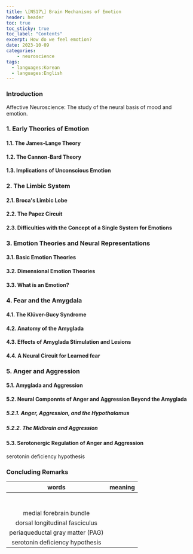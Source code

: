 ```yaml
---
title: \[NS17\] Brain Mechanisms of Emotion
header: header
toc: true
toc_sticky: true
toc_label: "Contents"
excerpt: How do we feel emotion?
date: 2023-10-09
categories:
    - neuroscience
tags:
  - languages:Korean
  - languages:English
---
```


<style>
    a.links {
        font-size: 4px;
    }
    span.cf {
        background-color: #fef;
    }
    span.imp {
        color: #f00;
        font-style: bold;
    }
    span.highlight {
        background-color: #ff0;
    }
    div.cf {
        background-color: #fef;
    }
    span.red {
        color: #f00;
    }
    span.green {
        color: #0f0;
    }
    span.blue {
        color: #00f;
    }
</style>

<script type="text/javascript" 
src="https://cdn.mathjax.org/mathjax/latest/MathJax.js?config=TeX-AMS_HTML">
</script>


### Introduction

Affective Neuroscience: The study of the neural basis of mood and emotion.

### 1. Early Theories of Emotion



#### 1.1. The James-Lange Theory

#### 1.2. The Cannon-Bard Theory

#### 1.3. Implications of Unconscious Emotion


### 2. The Limbic System

#### 2.1. Broca's Limbic Lobe

#### 2.2. The Papez Circuit

#### 2.3. Difficulties with the Concept of a Single System for Emotions

### 3. Emotion Theories and Neural Representations

#### 3.1. Basic Emotion Theories

#### 3.2. Dimensional Emotion Theories

#### 3.3. What is an Emotion?

### 4. Fear and the Amygdala

#### 4.1. The Klüver-Bucy Syndrome

#### 4.2. Anatomy of the Amyglada

#### 4.3. Effects of Amyglada Stimulation and Lesions

#### 4.4. A Neural Circuit for Learned fear

### 5. Anger and Aggression

#### 5.1. Amyglada and Aggression

#### 5.2. Neural Componnts of Anger and Aggression Beyond the Amyglada

##### 5.2.1. Anger, Aggression, and the Hypothalamus

##### 5.2.2. The Midbrain and Aggression

#### 5.3. Serotonergic Regulation of Anger and Aggression

serotonin deficiency hypothesis

### Concluding Remarks

| words | meaning |
| :---: | :--- |
|  |  |
|  |  |
|  |  |
|  |  |
|  |  |
|  |  |
|  |  |
| medial forebrain bundle  |  |
| dorsal longitudinal fasciculus |  |
| periaqueductal gray matter (PAG) |  |
| serotonin deficiency hypothesis |  |

